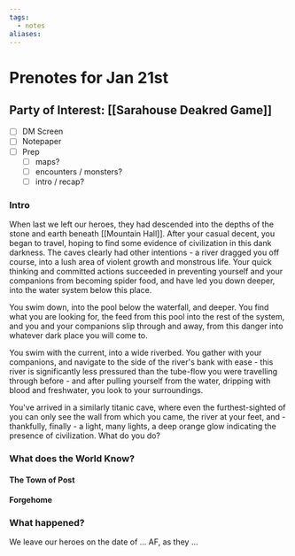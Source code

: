 ```yaml
---
tags:
  - notes
aliases:
---
```


# Prenotes for Jan 21st
## Party of Interest: [[Sarahouse Deakred Game]]
- [ ] DM Screen
- [ ] Notepaper
- [ ] Prep
	- [ ] maps?
	- [ ] encounters / monsters?
	- [ ] intro / recap?

### Intro

When last we left our heroes, they had descended into the depths of the stone and earth beneath [[Mountain Hall]]. After your casual decent, you began to travel, hoping to find some evidence of civilization in this dank darkness. The caves clearly had other intentions - a river dragged you off course, into a lush area of violent growth and monstrous life. Your quick thinking and committed actions succeeded in preventing yourself and your companions from becoming spider food, and have led you down deeper, into the water system below this place. 

You swim down, into the pool below the waterfall, and deeper. You find what you are looking for, the feed from this pool into the rest of the system, and you and your companions slip through and away, from this danger into whatever dark place you will come to.

You swim with the current, into a wide riverbed. You gather with your companions, and navigate to the side of the river's bank with ease - this river is significantly less pressured than the tube-flow you were travelling through before - and after pulling yourself from the water, dripping with blood and freshwater, you look to your surroundings. 

You've arrived in a similarly titanic cave, where even the furthest-sighted of you can only see the wall from which you came, the river at your feet, and - thankfully, finally - a light, many lights, a deep orange glow indicating the presence of civilization. What do you do?

### What does the World Know?
#### The Town of Post
#### Forgehome

### What happened?


We leave our heroes on the date of ... AF, as they ...